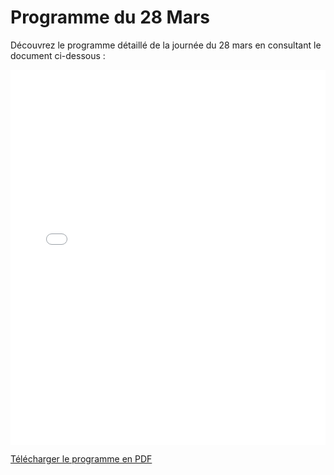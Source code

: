 <!DOCTYPE html> <html lang="fr"> <head> <meta charset="UTF-8"> <meta name="viewport" content="width=device-width, initial-scale=1.0"> <title>Programme - 28 Mars</title> </head> <body> <h1>Programme du 28 Mars</h1> <p>Découvrez le programme détaillé de la journée du 28 mars en consultant le document ci-dessous :</p> <!-- Affichage du PDF directement sur la page --> <embed src="Programme-28-Mars-FR.pdf" type="application/pdf" width="100%" height="600px" /> <!-- Lien de téléchargement --> <p><a href="Programme-28-Mars-FR.pdf" download>Télécharger le programme en PDF</a></p> </body> </html>
